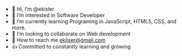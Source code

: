 - 👋 Hi, I’m @ekisler
- 👀 I’m interested in Software Developer
- 🌱 I’m currently learning Programing in JavaScript, HTML5, CSS, and more.
- 💞️ I’m looking to collaborate on Web development
- 📧 How to reach me ekilser@gmail.com
- 👍  Committed to constantly learning and growing

<!---
ekisler/ekisler is a ✨ special ✨ repository because its `README.md` (this file) appears on your GitHub profile.
You can click the Preview link to take a look at your changes.
--->
